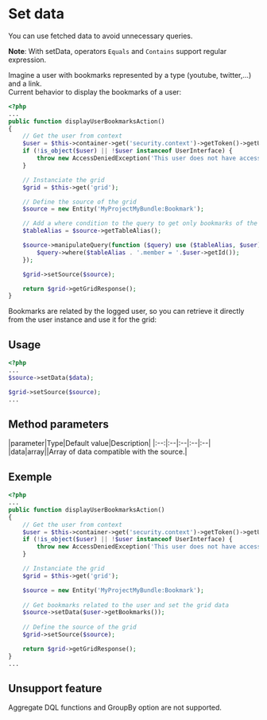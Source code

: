 Set data
========

You can use fetched data to avoid unnecessary queries.

**Note**: With setData, operators `Equals` and `Contains` support regular expression.

Imagine a user with bookmarks represented by a type (youtube, twitter,...) and a link.  
Current behavior to display the bookmarks of a user:

```php
<?php
...
public function displayUserBookmarksAction()
{
    // Get the user from context
    $user = $this->container->get('security.context')->getToken()->getUser();
    if (!is_object($user) || !$user instanceof UserInterface) {
        throw new AccessDeniedException('This user does not have access to this section.');
    }

    // Instanciate the grid
    $grid = $this->get('grid');

    // Define the source of the grid
    $source = new Entity('MyProjectMyBundle:Bookmark');

    // Add a where condition to the query to get only bookmarks of the user
    $tableAlias = $source->getTableAlias();

    $source->manipulateQuery(function ($query) use ($tableAlias, $user) {
        $query->where($tableAlias . '.member = '.$user->getId());
    });

    $grid->setSource($source);

    return $grid->getGridResponse();
}
```

Bookmarks are related by the logged user, so you can retrieve it directly from the user instance and use it for the grid:

## Usage
```php
<?php
...
$source->setData($data);

$grid->setSource($source);
...
```

## Method parameters

|parameter|Type|Default value|Description|
|:--:|:--|:--|:--|:--|
|data|array||Array of data compatible with the source.|

## Exemple
```php
<?php
...
public function displayUserBookmarksAction()
{
    // Get the user from context
    $user = $this->container->get('security.context')->getToken()->getUser();
    if (!is_object($user) || !$user instanceof UserInterface) {
        throw new AccessDeniedException('This user does not have access to this section.');
    }

    // Instanciate the grid
    $grid = $this->get('grid');

	$source = new Entity('MyProjectMyBundle:Bookmark');
	
	// Get bookmarks related to the user and set the grid data 
    $source->setData($user->getBookmarks());
	
    // Define the source of the grid
    $grid->setSource($source);

    return $grid->getGridResponse();
}
...
```

## Unsupport feature

Aggregate DQL functions and GroupBy option are not supported.